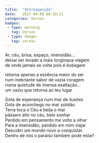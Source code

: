 ```yaml
---
title:  "Introspecção"
date:   2017-04-08 00:10:21
categories: Versos
badges:
 - type: warning
   tag: Versos
 - type: danger
   tag: versos
---
```



Ar, céu, brisa, espaço, imensidão… <br>
deixai ser levado a mais longínqua viagem <br>
de onde jamais se volta pois é bobagem <br>

<!--more-->
retorna apenas a essência maior do ser <br>
num inebriante sabor de vazia coragem <br>
numa quietude de imensa exaltação… <br>
um vazio que retorna ao teu lugar <br>

Gota de esperança num mar de ilusões <br>
Gota de aconchego no mar solidão <br>
Terra toca o Céu e beija o mar <br>
pássaro alto no céu, belo sonhar <br>
Perdido em pensamento me volto a olhar <br>
Para a imensidão, perdido em mim viajar <br>
Descobri um mundo novo a conquistar <br>
Dentro de nós o paraíso também pode estar! <br>
